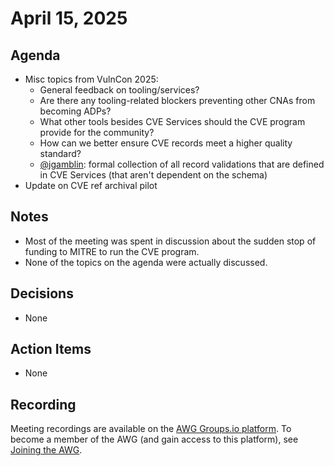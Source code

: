 # April 15, 2025

## Agenda

* Misc topics from VulnCon 2025:
  * General feedback on tooling/services?
  * Are there any tooling-related blockers preventing other CNAs from becoming ADPs?
  * What other tools besides CVE Services should the CVE program provide for the community?
  * How can we better ensure CVE records meet a higher quality standard?
  * [@jgamblin](https://github.com/jgamblin): formal collection of all record validations that are defined in CVE Services (that aren't dependent on the schema)
* Update on CVE ref archival pilot

## Notes

* Most of the meeting was spent in discussion about the sudden stop of funding to MITRE to run the CVE program.
* None of the topics on the agenda were actually discussed.

## Decisions

* None

## Action Items

* None

## Recording

Meeting recordings are available on the [AWG Groups.io platform](https://cve-cwe-programs.groups.io/g/AWG/files/MeetingRecordings).
To become a member of the AWG (and gain access to this platform), see [Joining the AWG](https://github.com/CVEProject/automation-working-group?tab=readme-ov-file#joining-the-awg).
